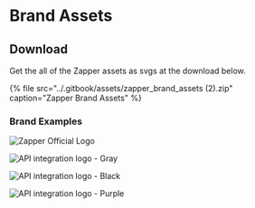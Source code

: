 # Brand Assets

## Download

Get the all of the Zapper assets as svgs at the download below. 

{% file src="../.gitbook/assets/zapper\_brand\_assets \(2\).zip" caption="Zapper Brand Assets" %}

### Brand Examples

![Zapper Official Logo](../.gitbook/assets/group-24-5-.png)

![API integration logo - Gray](../.gitbook/assets/power-zap-gray.svg)

![API integration logo - Black](../.gitbook/assets/power-zap-black.svg)

![API integration logo - Purple](../.gitbook/assets/power-zap-purple.svg)
